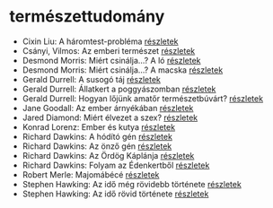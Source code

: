 # természettudomány

- Cixin Liu: A háromtest-probléma [részletek](_details/%7Bopf.creator%7D.md#id_1451)
- Csányi, Vilmos: Az emberi természet [részletek](_details/%7Bopf.creator%7D.md#id_308)
- Desmond Morris: Miért csinálja…? A ló [részletek](_details/%7Bopf.creator%7D.md#id_416)
- Desmond Morris: Miért csinálja…? A macska [részletek](_details/%7Bopf.creator%7D.md#id_415)
- Gerald Durrell: A susogó táj [részletek](_details/%7Bopf.creator%7D.md#id_871)
- Gerald Durrell: Állatkert a poggyászomban [részletek](_details/%7Bopf.creator%7D.md#id_49)
- Gerald Durrell: Hogyan lőjünk amatőr természetbúvárt? [részletek](_details/%7Bopf.creator%7D.md#id_869)
- Jane Goodall: Az ember árnyékában [részletek](_details/%7Bopf.creator%7D.md#id_402)
- Jared Diamond: Miért élvezet a szex? [részletek](_details/%7Bopf.creator%7D.md#id_908)
- Konrad Lorenz: Ember és kutya [részletek](_details/%7Bopf.creator%7D.md#id_474)
- Richard Dawkins: A hódító gén [részletek](_details/%7Bopf.creator%7D.md#id_359)
- Richard Dawkins: Az önző gén [részletek](_details/%7Bopf.creator%7D.md#id_360)
- Richard Dawkins: Az Ördög Káplánja [részletek](_details/%7Bopf.creator%7D.md#id_361)
- Richard Dawkins: Folyam az Édenkertből [részletek](_details/%7Bopf.creator%7D.md#id_362)
- Robert Merle: Majomábécé [részletek](_details/%7Bopf.creator%7D.md#id_335)
- Stephen Hawking: Az idő még rövidebb története [részletek](_details/%7Bopf.creator%7D.md#id_390)
- Stephen Hawking: Az idő rövid története [részletek](_details/%7Bopf.creator%7D.md#id_1166)
